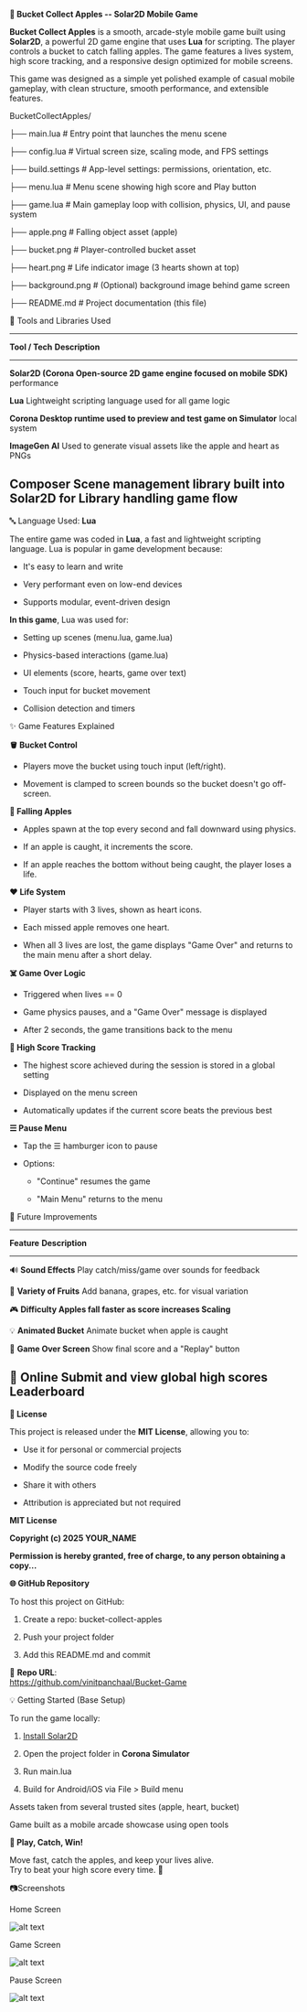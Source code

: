 **🍎 Bucket Collect Apples -- Solar2D Mobile Game**

**Bucket Collect Apples** is a smooth, arcade-style mobile game built
using **Solar2D**, a powerful 2D game engine that uses **Lua** for
scripting. The player controls a bucket to catch falling apples. The
game features a lives system, high score tracking, and a responsive
design optimized for mobile screens.

This game was designed as a simple yet polished example of casual mobile
gameplay, with clean structure, smooth performance, and extensible
features.

BucketCollectApples/

├── main.lua \# Entry point that launches the menu scene

├── config.lua \# Virtual screen size, scaling mode, and FPS settings

├── build.settings \# App-level settings: permissions, orientation, etc.

├── menu.lua \# Menu scene showing high score and Play button

├── game.lua \# Main gameplay loop with collision, physics, UI, and
pause system

├── apple.png \# Falling object asset (apple)

├── bucket.png \# Player-controlled bucket asset

├── heart.png \# Life indicator image (3 hearts shown at top)

├── background.png \# (Optional) background image behind game screen

├── README.md \# Project documentation (this file)

🧰 Tools and Libraries Used

  -----------------------------------------------------------------------
  **Tool / Tech**    **Description**
  ------------------ ----------------------------------------------------
  **Solar2D (Corona  Open-source 2D game engine focused on mobile
  SDK)**             performance

  **Lua**            Lightweight scripting language used for all game
                     logic

  **Corona           Desktop runtime used to preview and test game on
  Simulator**        local system

  **ImageGen AI**    Used to generate visual assets like the apple and
                     heart as PNGs

  **Composer         Scene management library built into Solar2D for
  Library**          handling game flow
  -----------------------------------------------------------------------

🔤 Language Used: **Lua**

The entire game was coded in **Lua**, a fast and lightweight scripting
language. Lua is popular in game development because:

- It's easy to learn and write

- Very performant even on low-end devices

- Supports modular, event-driven design

**In this game**, Lua was used for:

- Setting up scenes (menu.lua, game.lua)

- Physics-based interactions (game.lua)

- UI elements (score, hearts, game over text)

- Touch input for bucket movement

- Collision detection and timers

✨ Game Features Explained

**🪣 Bucket Control**

- Players move the bucket using touch input (left/right).

- Movement is clamped to screen bounds so the bucket doesn't go
  off-screen.

**🍎 Falling Apples**

- Apples spawn at the top every second and fall downward using physics.

- If an apple is caught, it increments the score.

- If an apple reaches the bottom without being caught, the player loses
  a life.

**❤️ Life System**

- Player starts with 3 lives, shown as heart icons.

- Each missed apple removes one heart.

- When all 3 lives are lost, the game displays "Game Over" and returns
  to the main menu after a short delay.

**☠️ Game Over Logic**

- Triggered when lives == 0

- Game physics pauses, and a "Game Over" message is displayed

- After 2 seconds, the game transitions back to the menu

**🥇 High Score Tracking**

- The highest score achieved during the session is stored in a global
  setting

- Displayed on the menu screen

- Automatically updates if the current score beats the previous best

**☰ Pause Menu**

- Tap the ☰ hamburger icon to pause

- Options:

  - \"Continue\" resumes the game

  - \"Main Menu\" returns to the menu

🚀 Future Improvements

  -----------------------------------------------------------------------
  **Feature**              **Description**
  ------------------------ ----------------------------------------------
  🔊 **Sound Effects**     Play catch/miss/game over sounds for feedback

  🍌 **Variety of Fruits** Add banana, grapes, etc. for visual variation

  🎮 **Difficulty          Apples fall faster as score increases
  Scaling**                

  💡 **Animated Bucket**   Animate bucket when apple is caught

  🎯 **Game Over Screen**  Show final score and a \"Replay\" button

  🥇 **Online              Submit and view global high scores
  Leaderboard**            
  -----------------------------------------------------------------------

**🔐 License**

This project is released under the **MIT License**, allowing you to:

- Use it for personal or commercial projects

- Modify the source code freely

- Share it with others

- Attribution is appreciated but not required

**MIT License**

**Copyright (c) 2025 YOUR_NAME**

**Permission is hereby granted, free of charge, to any person obtaining
a copy\...**

**🌐 GitHub Repository**

To host this project on GitHub:

1.  Create a repo: bucket-collect-apples

2.  Push your project folder

3.  Add this README.md and commit

🔗 **Repo URL**:\
https://github.com/vinitpanchaal/Bucket-Game

💡 Getting Started (Base Setup)

To run the game locally:

1.  [Install Solar2D](https://solar2d.com/)

2.  Open the project folder in **Corona Simulator**

3.  Run main.lua

4.  Build for Android/iOS via File \> Build menu

Assets taken from several trusted sites (apple, heart, bucket)

Game built as a mobile arcade showcase using open tools

**📱 Play, Catch, Win!**

Move fast, catch the apples, and keep your lives alive.\
Try to beat your high score every time. 🚀

📷Screenshots

Home Screen

![alt text](image.png)

Game Screen

![alt text](image-1.png)

Pause Screen

![alt text](image-2.png)